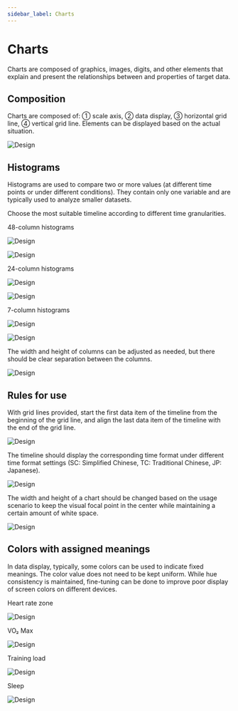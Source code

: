 ```yaml
---
sidebar_label: Charts
---
```


# Charts

Charts are composed of graphics, images, digits, and other elements that explain and present the relationships between and properties of target data.

## Composition

Charts are composed of: ① scale axis, ② data display, ③ horizontal grid line, ④ vertical grid line. Elements can be displayed based on the actual situation.

![Design](/img/design/4fe477652ae0078d28998bd0e536ec1d.png)

## Histograms

Histograms are used to compare two or more values (at different time points or under different conditions). They contain only one variable and are typically used to analyze smaller datasets.

Choose the most suitable timeline according to different time granularities.

48-column histograms

![Design](/img/design/941887034385f04b3fdfa173f1da56bb.png)

![Design](/img/design/670bf27c3f9c56f034dbced0b38e2d32.png)

24-column histograms

![Design](/img/design/54ca77497e1bf761574a0e80897ad100.png)

![Design](/img/design/d5793b3d8c5cd775d484c80528c56c67.png)

7-column histograms

![Design](/img/design/f951c3a742cc32c68cc3b9d9b90db051.png)

![Design](/img/design/7317c66c1fd199b7aeeae3d430453d01.png)

The width and height of columns can be adjusted as needed, but there should be clear separation between the columns.

![Design](/img/design/17ac7fe1b2bd79970551d9984f1c14e2.png)

## Rules for use

With grid lines provided, start the first data item of the timeline from the beginning of the grid line, and align the last data item of the timeline with the end of the grid line.

![Design](/img/design/6e7c06b7e1ba24181343ca5851378e91.png)

The timeline should display the corresponding time format under different time format settings (SC: Simplified Chinese, TC: Traditional Chinese, JP: Japanese).

![Design](/img/design/f04941036c94c908b44ba80cf09b0972.png)

The width and height of a chart should be changed based on the usage scenario to keep the visual focal point in the center while maintaining a certain amount of white space.

![Design](/img/design/86eb23c0cefef4957b68682b4901b71b.png)

## Colors with assigned meanings

In data display, typically, some colors can be used to indicate fixed meanings. The color value does not need to be kept uniform. While hue consistency is maintained, fine-tuning can be done to improve poor display of screen colors on different devices.

Heart rate zone

![Design](/img/design/bec5967a7c40c7a8182d4193afcdc50c.png)

VO₂ Max

![Design](/img/design/cd062e2a48bb61e4d87da045a4e4f4d4.png)

Training load

![Design](/img/design/757a374f515b4b4888b67e9d75a05104.png)

Sleep

![Design](/img/design/7030904a101dd11073f0897bbc5f3be1.png)
